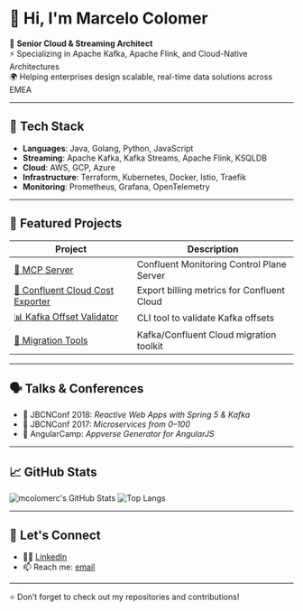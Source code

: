 # 👋 Hi, I'm Marcelo Colomer

🎯 **Senior Cloud & Streaming Architect**  
⚡ Specializing in Apache Kafka, Apache Flink, and Cloud-Native Architectures  
🌍 Helping enterprises design scalable, real-time data solutions across EMEA

---

## 🔧 Tech Stack

- **Languages**: Java, Golang, Python, JavaScript
- **Streaming**: Apache Kafka, Kafka Streams, Apache Flink, KSQLDB
- **Cloud**: AWS, GCP, Azure
- **Infrastructure**: Terraform, Kubernetes, Docker, Istio, Traefik
- **Monitoring**: Prometheus, Grafana, OpenTelemetry

---

## 📂 Featured Projects

| Project | Description |
|--------|-------------|
| [🔧 MCP Server](https://github.com/confluentinc/mcp-confluent) | Confluent Monitoring Control Plane Server |
| [💸 Confluent Cloud Cost Exporter](https://github.com/mcolomerc/confluent-cloud-cost-exporter) | Export billing metrics for Confluent Cloud |
| [📊 Kafka Offset Validator](https://github.com/mcolomerc/kafka-offset-validator) | CLI tool to validate Kafka offsets |
| [🚀 Migration Tools](https://mcolomerc.github.io/cctools) | Kafka/Confluent Cloud migration toolkit |

---

## 🗣️ Talks & Conferences

- 🎤 JBCNConf 2018: *Reactive Web Apps with Spring 5 & Kafka*
- 🎤 JBCNConf 2017: *Microservices from 0–100*
- 🎤 AngularCamp: *Appverse Generator for AngularJS*

---

## 📈 GitHub Stats

![mcolomerc's GitHub Stats](https://github-readme-stats.vercel.app/api?username=mcolomerc&show_icons=true&theme=default)
![Top Langs](https://github-readme-stats.vercel.app/api/top-langs/?username=mcolomerc&layout=compact)

---

## 🔗 Let's Connect

- 🧑‍💼 [LinkedIn](https://www.linkedin.com/in/marcelo-colomer-b8000013)
- 📫 Reach me: [email](mailto:marcelocolomer76@gmai.com)

---
⭐️ Don’t forget to check out my repositories and contributions!
